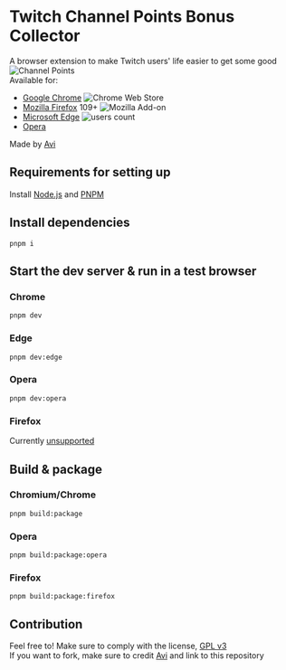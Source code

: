# Twitch Channel Points Bonus Collector

A browser extension to make Twitch users' life easier to get some
good ![Channel Points](https://user-images.githubusercontent.com/6422804/192149173-027f0941-cf4a-4fe3-b2cb-cbb3beb57a3c.png)  
Available for:

- [Google Chrome](https://chrome.google.com/webstore/detail/kbbdnbaghpcjpdhbjbccadodjejlkkgg) ![Chrome Web Store](https://img.shields.io/chrome-web-store/users/kbbdnbaghpcjpdhbjbccadodjejlkkgg?color=white&label=users&style=flat-square)
- [Mozilla Firefox](https://addons.mozilla.org/en-US/firefox/addon/twitch-cp-bonus-collector)
  109+ ![Mozilla Add-on](https://img.shields.io/amo/users/twitch-cp-bonus-collector?color=white&label=users&style=flat-square)
- [Microsoft Edge](https://microsoftedge.microsoft.com/addons/detail/igneodbpmkniacbglbpphcbnimpelkec) ![users count](https://img.shields.io/badge/dynamic/json?label=users&query=activeInstallCount&style=flat-square&color=white&url=https://microsoftedge.microsoft.com/addons/getproductdetailsbycrxid/igneodbpmkniacbglbpphcbnimpelkec)
- [Opera](https://addons.opera.com/en/extensions/details/twitch-channel-points-bonus-collector)

Made by [Avi](https://avi12.com)

## Requirements for setting up

Install [Node.js](https://nodejs.org) and [PNPM](https://pnpm.io/installation)

## Install dependencies

```shell script
pnpm i
```

## Start the dev server & run in a test browser

### Chrome

```shell
pnpm dev
```

### Edge

```shell
pnpm dev:edge
```

### Opera

```shell
pnpm dev:opera
```

### Firefox

Currently [unsupported](https://github.com/wxt-dev/wxt/issues/230#issuecomment-1806881653)

## Build & package

### Chromium/Chrome

```shell
pnpm build:package
```

### Opera

```shell
pnpm build:package:opera
```

### Firefox

```shell
pnpm build:package:firefox
```

## Contribution

Feel free to! Make sure to comply with the
license, [GPL v3](https://github.com/avi12/twitch-cp-bonus-collector/blob/main/LICENSE)  
If you want to fork, make sure to credit [Avi](https://avi12.com) and link to this repository
